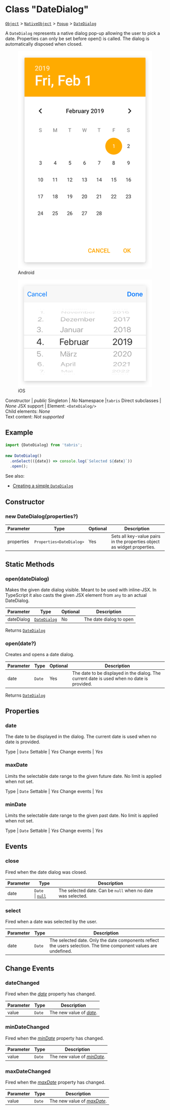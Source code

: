 ---
---
# Class "DateDialog"

<span style="white-space:nowrap;">[`Object`](https://developer.mozilla.org/en-US/docs/Web/JavaScript/Reference/Global_Objects/Object)</span> > <span style="white-space:nowrap;">[`NativeObject`](NativeObject.md)</span> > <span style="white-space:nowrap;">[`Popup`](Popup.md)</span> > <span style="white-space:nowrap;">[`DateDialog`](DateDialog.md)</span>

A `DateDialog` represents a native dialog pop-up allowing the user to pick a date. Properties can only be set before open() is called. The dialog is automatically disposed when closed.


<div class="tabris-image"><figure><div><img srcset="img\android\DateDialog.png 2x" src="img\android\DateDialog.png" alt="DateDialog on Android"/></div><figcaption>Android</figcaption></figure><figure><div><img srcset="img\ios\DateDialog.png 2x" src="img\ios\DateDialog.png" alt="DateDialog on iOS"/></div><figcaption>iOS</figcaption></figure></div>

Constructor | *public*
Singleton | *No*
Namespace |`tabris`
Direct subclasses | *None*
JSX support | Element: `<DateDialog/>`<br/>Child elements: *None*<br/>Text content: *Not supported*<br/>

## Example
```js
import {DateDialog} from 'tabris';

new DateDialog()
  .onSelect(({date}) => console.log(`Selected ${date}`))
  .open();
```

See also:

- [Creating a simple `DateDialog`](https://github.com/eclipsesource/tabris-js/tree/v3.0.0-rc1/snippets/datedialog.jsx)

## Constructor

### new DateDialog(properties?)

Parameter|Type|Optional|Description
-|-|-|-
properties | <span style="white-space:nowrap;">`Properties<DateDialog>`</span> | Yes | Sets all key-value pairs in the properties object as widget properties.

## Static Methods

### open(dateDialog)



Makes the given date dialog visible. Meant to be used with inline-JSX. In TypeScript it also casts the given JSX element from `any` to an actual DateDialog.


Parameter|Type|Optional|Description
-|-|-|-
dateDialog | <span style="white-space:nowrap;">[`DateDialog`](DateDialog.md)</span> | No | The date dialog to open


Returns <span style="white-space:nowrap;">[`DateDialog`](DateDialog.md)</span>

### open(date?)



Creates and opens a date dialog.


Parameter|Type|Optional|Description
-|-|-|-
date | <span style="white-space:nowrap;">`Date`</span> | Yes | The date to be displayed in the dialog. The current date is used when no date is provided.


Returns <span style="white-space:nowrap;">[`DateDialog`](DateDialog.md)</span>


## Properties

### date


The date to be displayed in the dialog. The current date is used when no date is provided.

Type | <span style="white-space:nowrap;">`Date`</span>
Settable | *Yes*
Change events | *Yes*




### maxDate


Limits the selectable date range to the given future date. No limit is applied when not set.

Type | <span style="white-space:nowrap;">`Date`</span>
Settable | *Yes*
Change events | *Yes*




### minDate


Limits the selectable date range to the given past date. No limit is applied when not set.

Type | <span style="white-space:nowrap;">`Date`</span>
Settable | *Yes*
Change events | *Yes*





## Events

### close

Fired when the date dialog was closed.

Parameter|Type|Description
-|-|-
date | <span style="white-space:nowrap;">`Date` \| [`null`](https://developer.mozilla.org/en-US/docs/Web/JavaScript/Data_structures#Null_type)</span> | The selected date. Can be `null` when no date was selected.

### select

Fired when a date was selected by the user.

Parameter|Type|Description
-|-|-
date | <span style="white-space:nowrap;">`Date`</span> | The selected date. Only the date components reflect the users selection. The time component values are undefined.

## Change Events

### dateChanged

Fired when the [*date*](#date) property has changed.

Parameter|Type|Description
-|-|-
value | <span style="white-space:nowrap;">`Date`</span> | The new value of [*date*](#date).

### minDateChanged

Fired when the [*minDate*](#mindate) property has changed.

Parameter|Type|Description
-|-|-
value | <span style="white-space:nowrap;">`Date`</span> | The new value of [*minDate*](#mindate).

### maxDateChanged

Fired when the [*maxDate*](#maxdate) property has changed.

Parameter|Type|Description
-|-|-
value | <span style="white-space:nowrap;">`Date`</span> | The new value of [*maxDate*](#maxdate).

